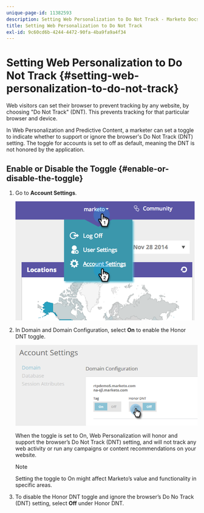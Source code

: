 ```yaml
---
unique-page-id: 11382593
description: Setting Web Personalization to Do Not Track - Marketo Docs - Product Documentation
title: Setting Web Personalization to Do Not Track
exl-id: 9c60cd6b-4244-4472-90fa-4ba9fa9a4f34
---
```

# Setting Web Personalization to Do Not Track {#setting-web-personalization-to-do-not-track}

Web visitors can set their browser to prevent tracking by any website, by choosing "Do Not Track" (DNT). This prevents tracking for that particular browser and device.

In Web Personalization and Predictive Content, a marketer can set a toggle to indicate whether to support or ignore the browser's Do Not Track (DNT) setting. The toggle for accounts is set to off as default, meaning the DNT is not honored by the application.

## Enable or Disable the Toggle {#enable-or-disable-the-toggle}

1. Go to **Account Settings**.

   ![](assets/image2014-12-1-23-3a3-3a12.png)

1. In Domain and Domain Configuration, select **On** to enable the Honor DNT toggle.

   ![](assets/two-1.png)

   When the toggle is set to On, Web Personalization will honor and support the browser’s Do Not Track (DNT) setting, and will not track any web activity or run any campaigns or content recommendations on your website.

   >[!NOTE]
   >
   >Setting the toggle to On might affect Marketo’s value and functionality in specific areas.

1. To disable the Honor DNT toggle and ignore the browser’s Do No Track (DNT) setting, select **Off** under Honor DNT.
